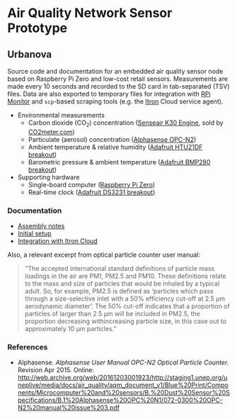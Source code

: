 # Air Quality Network Sensor Prototype

## Urbanova

Source code and documentation for an embedded air quality sensor node based on
Raspberry Pi Zero and low-cost retail sensors. Measurements are made every 10 
seconds and recorded to the SD card in tab-separated (TSV) files. Data are also
exported to temporary files for integration with [RPi Monitor](https://rpi-experiences.blogspot.com)
and `scp`-based scraping tools (e.g. the [Itron](https://www.itron.com/na/) Cloud service agent). 

* Environmental measurements
    * Carbon dioxide (CO<sub>2</sub>) concentration ([Senseair K30 Engine](http://senseair.senseair.com/products/oem-modules/k30/),
        sold by [CO2meter.com](https://www.co2meter.com/collections/co2-sensors/products/k-30-co2-sensor-module))
    * Particulate (aerosol) concentration ([Alphasense OPC-N2](http://www.alphasense.com/index.php/products/optical-particle-counter/))
    * Ambient temperature & relative humidity ([Adafruit HTU21DF breakout](https://www.adafruit.com/product/1899))
    * Barometric pressure & ambient temperature ([Adafruit BMP280 breakout](https://www.adafruit.com/product/2651))
* Supporting hardware
    * Single-board computer ([Raspberry Pi Zero](https://www.raspberrypi.org/products/raspberry-pi-zero/))
    * Real-time clock ([Adafruit DS3231 breakout](https://www.adafruit.com/product/3013))


### Documentation

* [Assembly notes](doc/build/)
* [Initial setup](doc/install/)
* [Integration with Itron Cloud](doc/itron/)

Also, a relevant excerpt from optical particle counter user manual:

> "The accepted international standard definitions of particle mass loadings in
> the air are PM1, PM2.5 and PM10.  These definitions relate to the mass and 
> size of particles that would be inhaled by a typical adult. So, for example,
> PM2.5 is defined as ‘particles which pass through a size-selective inlet with
> a 50% efficiency cut-off at 2.5 μm aerodynamic diameter’.  The 50% cut-off 
> indicates that a proportion of particles of larger than 2.5 μm will be 
> included in PM2.5, the proportion decreasing withincreasing particle size, in
> this case out to approximately 10 μm particles."


### References

* Alphasense. *Alphasense User Manual OPC-N2 Optical Particle Counter.*
  Revision Apr 2015. Online: 
  <http://web.archive.org/web/20161203001923/http://staging1.unep.org/uneplive/media/docs/air_quality/aqm_document_v1/Blue%20Print/Components/Microcomputer%20and%20sensors/B.%20Dust%20Sensor%20Specifications/B.1%20Alphasense%20OPC%20N1/072-0300%20OPC-N2%20manual%20issue%203.pdf>


